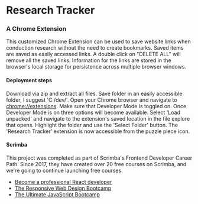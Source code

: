 # Research Tracker
### A Chrome Extension 

This customized Chrome Extension can be used to save website
links when conduction research without the need to create
bookmarks. Saved items are saved as easily accessed links. A
double click on "DELETE ALL" will remove all the saved links.
Information for the links are stored in the browser's local
storage for persistence across multiple browser windows.

#### Deployment steps
Download via zip and extract all files. Save folder in an easily
accessible folder, I suggest 'C:/dev/'. Open your Chrome browser
and navigate to [chrome://extensions](chrome://extensions).
Make sure that Developer Mode is toggled on. Once Developer Mode
is on three options will become available. Select 'Load unpacked'
and navigate to the extension's saved location in the file explore that opens.
Highlight the folder and use the 'Select Folder' button. The 
'Research Tracker' extension is now accessible from the puzzle piece
icon.

#### Scrimba
This project was completed as part of Scrimba's Frontend Developer Career
Path. Since 2017, they have created over 20 free courses on Scrimba, and we're going to
continue launching free courses.

- [Become a professional React developer](https://scrimba.com/course/greact)
- [The Responsive Web Design Bootcamp](https://scrimba.com/course/gresponsive)
- [The Ultimate JavaScript Bootcamp](https://scrimba.com/course/gjavascript)